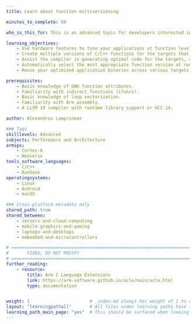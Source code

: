```yaml
---
title: Learn about function multiversioning

minutes_to_complete: 60

who_is_this_for: This is an advanced topic for developers interested in optimizing their C/C++ applications across Arm64 targets.

learning_objectives:
    - Use hardware features to tune your applications at function level.
    - Create multiple versions of C/C++ functions for the targets that you intend to run applications on.
    - Assist the compiler in generating optimal code for the targets, or provide your own optimized versions at source level.
    - Automatically select the most appropriate function version at runtime.
    - Reuse your optimized application binaries across various targets.

prerequisites:
    - Basic knowledge of GNU function attributes. 
    - Familiarity with indirect functions (ifuncs).
    - Basic knowledge of loop vectorization.
    - Familiarity with Arm assembly.
    - A LLVM 19 compiler with runtime library support or GCC 14.

author: Alexandros Lamprineas

### Tags
skilllevels: Advanced
subjects: Performance and Architecture
armips:
    - Cortex-A
    - Neoverse
tools_software_languages:
    - C/C++
    - Runbook
operatingsystems:
    - Linux
    - Android
    - macOS

### Cross-platform metadata only
shared_path: true
shared_between:
    - servers-and-cloud-computing
    - mobile-graphics-and-gaming
    - laptops-and-desktops
    - embedded-and-microcontrollers

# ================================================================================
#       FIXED, DO NOT MODIFY
# ================================================================================
further_reading:
    - resource:
        title: Arm C Language Extensions
        link: https://arm-software.github.io/acle/main/acle.html
        type: documentation


weight: 1                       # _index.md always has weight of 1 to order correctly
layout: "learningpathall"       # All files under learning paths have this same wrapper
learning_path_main_page: "yes"  # This should be surfaced when looking for related content. Only set for _index.md of learning path content.
---
```

